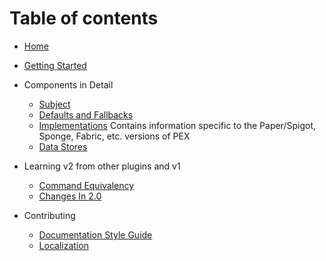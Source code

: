 # Table of contents

* [Home](2.0-home.md)
* [Getting Started](tutorial.md)

* Components in Detail
  * [Subject](subject.md)
  * [Defaults and Fallbacks](defaults-and-fallbacks.md)
  * [Implementations](implementation-notes.md)
    Contains information specific to the Paper/Spigot, Sponge, Fabric, etc. versions of PEX
  * [Data Stores](data-stores.md)

* Learning v2 from other plugins and v1
  * [Command Equivalency](migration/command-equivalency.md)
  * [Changes In 2.0](migration/changes-in-2.0.md)
  
* Contributing
  * [Documentation Style Guide](contributing/style-guide.md)
  * [Localization](contributing/localization.md)

